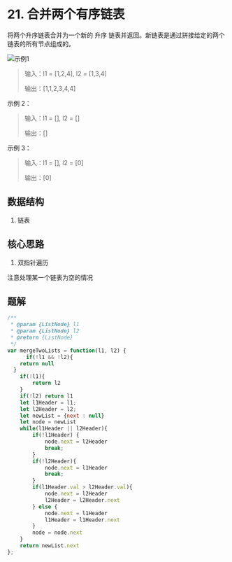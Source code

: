 # 21. 合并两个有序链表
将两个升序链表合并为一个新的 升序 链表并返回。新链表是通过拼接给定的两个链表的所有节点组成的。 

![示例1](https://assets.leetcode.com/uploads/2020/10/03/merge_ex1.jpg)

> 输入：l1 = [1,2,4], l2 = [1,3,4]
> 
> 输出：[1,1,2,3,4,4]

示例 2：

> 输入：l1 = [], l2 = []
> 
> 输出：[]


示例 3：

> 输入：l1 = [], l2 = [0]
> 
> 输出：[0]

## 数据结构
1. 链表

## 核心思路
1. 双指针遍历

注意处理某一个链表为空的情况

## 题解
```js
/**
 * @param {ListNode} l1
 * @param {ListNode} l2
 * @return {ListNode}
 */
var mergeTwoLists = function(l1, l2) {
      if(!l1 && !l2){
    return null
  }
    if(!l1){
        return l2
    }
    if(!l2) return l1
    let l1Header = l1;
    let l2Header = l2;
    let newList = {next : null}
    let node = newList
    while(l1Header || l2Header){
        if(!l1Header) {
            node.next = l2Header
            break;
        }
        if(!l2Header){
            node.next = l1Header
            break;
        }
        if(l1Header.val > l2Header.val){
            node.next = l2Header
            l2Header = l2Header.next
        } else {
            node.next = l1Header
            l1Header = l1Header.next
        }
        node = node.next
    }
    return newList.next
};
```